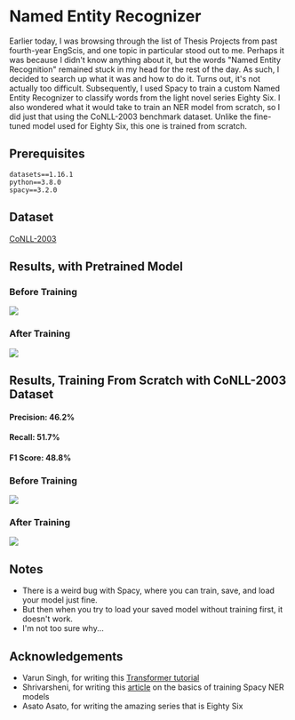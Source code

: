 # Named Entity Recognizer
Earlier today, I was browsing through the list of Thesis Projects from past fourth-year EngScis, and one topic in particular stood out to me. Perhaps it was because I didn't know anything about it, but the words "Named Entity Recognition" remained stuck in my head for the rest of the day. As such, I decided to search up what it was and how to do it. Turns out, it's not actually too difficult. Subsequently, I used Spacy to train a custom Named Entity Recognizer to classify words from the light novel series Eighty Six. I also wondered what it would take to train an NER model from scratch, so I did just that using the CoNLL-2003 benchmark dataset. Unlike the fine-tuned model used for Eighty Six, this one is trained from scratch.

## Prerequisites
```
datasets==1.16.1
python==3.8.0
spacy==3.2.0
```
## Dataset

<a href="https://huggingface.co/datasets/conll2003">CoNLL-2003</a>

## Results, with Pretrained Model

### Before Training
<img src="https://github.com/Chubbyman2/named_entity_recognition/blob/main/86_untrained_result.PNG">

### After Training
<img src="https://github.com/Chubbyman2/named_entity_recognition/blob/main/86_trained_result.PNG">

## Results, Training From Scratch with CoNLL-2003 Dataset

#### Precision: 46.2% 
#### Recall: 51.7% 
#### F1 Score: 48.8% 

### Before Training
<img src="https://github.com/Chubbyman2/named_entity_recognition/blob/main/spacy_untrained_result.PNG">

### After Training
<img src="https://github.com/Chubbyman2/named_entity_recognition/blob/main/spacy_trained_result.PNG">

## Notes
* There is a weird bug with Spacy, where you can train, save, and load your model just fine.
* But then when you try to load your saved model without training first, it doesn't work.
* I'm not too sure why...

## Acknowledgements
* Varun Singh, for writing this <a href="https://keras.io/examples/nlp/ner_transformers/">Transformer tutorial</a>
* Shrivarsheni, for writing this <a href="https://www.machinelearningplus.com/nlp/training-custom-ner-model-in-spacy/">article</a> on the basics of training Spacy NER models
* Asato Asato, for writing the amazing series that is Eighty Six
